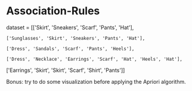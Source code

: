 # Association-Rules
dataset = [['Skirt', 'Sneakers', 'Scarf', 'Pants', 'Hat'],

    ['Sunglasses', 'Skirt', 'Sneakers', 'Pants', 'Hat'],

    ['Dress', 'Sandals', 'Scarf', 'Pants', 'Heels'],

    ['Dress', 'Necklace', 'Earrings', 'Scarf', 'Hat', 'Heels', 'Hat'],

   ['Earrings', 'Skirt', 'Skirt', 'Scarf', 'Shirt', 'Pants']]

Bonus: try to do some visualization before applying the Apriori algorithm.
